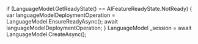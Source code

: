 if (LanguageModel.GetReadyState() == AIFeatureReadyState.NotReady)
{
    var languageModelDeploymentOperation = LanguageModel.EnsureReadyAsync();
    await languageModelDeploymentOperation;
}
LanguageModel _session = await LanguageModel.CreateAsync();

